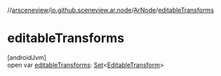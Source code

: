 //[arsceneview](../../../index.md)/[io.github.sceneview.ar.node](../index.md)/[ArNode](index.md)/[editableTransforms](editable-transforms.md)

# editableTransforms

[androidJvm]\
open var [editableTransforms](editable-transforms.md): [Set](https://kotlinlang.org/api/latest/jvm/stdlib/kotlin.collections/-set/index.html)&lt;[EditableTransform](../-editable-transform/index.md)&gt;
